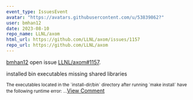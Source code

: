```yaml
---
event_type: IssuesEvent
avatar: "https://avatars.githubusercontent.com/u/53839862?"
user: bmhan12
date: 2023-08-10
repo_name: LLNL/axom
html_url: https://github.com/LLNL/axom/issues/1157
repo_url: https://github.com/LLNL/axom
---
```


<a href='https://github.com/bmhan12' target='_blank'>bmhan12</a> open issue <a href='https://github.com/LLNL/axom/issues/1157' target='_blank'>LLNL/axom#1157</a>.

<p>installed bin executables missing shared libraries</p><small>The executables located in the `install-dir/bin` directory after running `make install` have the following runtime error:...</small><a href='https://github.com/LLNL/axom/issues/1157' target='_blank'>View Comment</a>